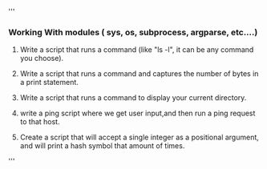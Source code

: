 '''
### Working With modules ( sys, os, subprocess, argparse, etc....) 

1. Write a script that runs a command (like "ls -l", it can be any command you choose). 

2. Write a script that runs a command and captures the number of bytes in a print statement.

3. Write a script that runs a command to display your current directory.

4. write a ping script where we get user input,and then run a ping request to that host.

5. Create a script that will accept a single integer as a positional argument, and will print a hash symbol that amount of times.

'''